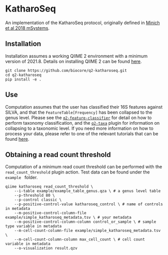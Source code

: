 # KatharoSeq

An implementation of the KatharoSeq protocol, originally defined in [Minich et al 2018 mSystems](https://journals.asm.org/doi/10.1128/mSystems.00218-17).

## Installation

Installation assumes a working QIIME 2 environment with a minimum version of 2021.8. Details on installing QIIME 2 can be found [here](https://docs.qiime2.org/2021.11/install/).

```
git clone https://github.com/biocore/q2-katharoseq.git
cd q2-katharoseq
pip install -e .
```

## Use

Computation assumes that the user has classified their 16S features against SILVA, and that the `FeatureTable[Frequency]` has been collapsed to the genus level. Please see the [`q2-feature-classifier`](https://docs.qiime2.org/2021.11/plugins/available/feature-classifier/classify-sklearn) for detail on how to perform taxonomy
classification, and the [`q2-taxa`](https://docs.qiime2.org/2021.11/plugins/available/taxa/collapse) plugin for information on collapsing to a taxonomic level. If you need more information on how to process your data, please refer to one of the relevant tutorials that can be found [here](https://docs.qiime2.org/2022.2/tutorials/).


## Obtaining a read count threshold

Computation of a minimum read count threshold can be performed with the
`read_count_threshold` plugin action. Test data can be found under the `example ` folder.

```
qiime katharoseq read_count_threshold \
    --i-table example/example_table_genus.qza \ # a genus level table
    --p-threshold 80 \
    --p-control classic \
    --p-positive-control-value katharoseq_control \ # name of controls in metadata
    --m-positive-control-column-file example/simple_katharoseq_metadata.tsv \ # your metadata
    --m-positive-control-column-column control_or_sample \ # sample type variable in metadata
    --m-cell-count-column-file example/simple_katharoseq_metadata.tsv \
    --m-cell-count-column-column max_cell_count \ # cell count variable in metadata
    --o-visualization result.qzv
```

